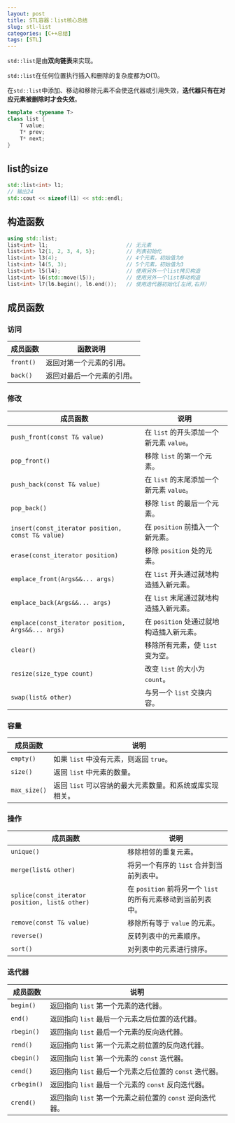 ```yaml
---
layout: post
title: STL容器：list核心总结
slug: stl-list
categories: [C++总结]
tags: [STL]
---
```


`std::list`是由**双向链表**来实现。

`std::list`在任何位置执行插入和删除的复杂度都为O(1)。

在`std::list`中添加、移动和移除元素不会使迭代器或引用失效，**迭代器只有在对应元素被删除时才会失效**。

```cpp
template <typename T>
class list {
    T value;
    T* prev;
    T* next;
}
```

## list的size

```cpp
std::list<int> l1;
// 输出24
std::cout << sizeof(l1) << std::endl;
```

## 构造函数

```cpp
using std::list;
list<int> l1;                         // 无元素
list<int> l2{1, 2, 3, 4, 5};          // 列表初始化
list<int> l3(4);                      // 4个元素，初始值为0
list<int> l4(5, 3);                   // 5个元素，初始值为3
list<int> l5(l4);                     // 使用另外一个list拷贝构造
list<int> l6(std::move(l5));          // 使用另外一个list移动构造
list<int> l7(l6.begin(), l6.end());   // 使用迭代器初始化[左闭,右开）
```

## 成员函数


### **访问**

| 成员函数  | 函数说明                   |
| --------- | -------------------------- |
| `front()` | 返回对第一个元素的引用。   |
| `back()`  | 返回对最后一个元素的引用。 |

### **修改**

| 成员函数                                           | 说明                                     |
| -------------------------------------------------- | ---------------------------------------- |
| `push_front(const T& value)`                       | 在 `list` 的开头添加一个新元素 `value`。 |
| `pop_front()`                                      | 移除 `list` 的第一个元素。               |
| `push_back(const T& value)`                        | 在 `list` 的末尾添加一个新元素 `value`。 |
| `pop_back()`                                       | 移除 `list` 的最后一个元素。             |
| `insert(const_iterator position, const T& value)`  | 在 `position` 前插入一个新元素。         |
| `erase(const_iterator position)`                   | 移除 `position` 处的元素。               |
| `emplace_front(Args&&... args)`                    | 在 `list` 开头通过就地构造插入新元素。   |
| `emplace_back(Args&&... args)`                     | 在 `list` 末尾通过就地构造插入新元素。   |
| `emplace(const_iterator position, Args&&... args)` | 在 `position` 处通过就地构造插入新元素。 |
| `clear()`                                          | 移除所有元素，使 `list` 变为空。         |
| `resize(size_type count)`                          | 改变 `list` 的大小为 `count`。           |
| `swap(list& other)`                                | 与另一个 `list` 交换内容。               |


### **容量**

| 成员函数     | 说明                                                     |
| ------------ | -------------------------------------------------------- |
| `empty()`    | 如果 `list` 中没有元素，则返回 `true`。                  |
| `size()`     | 返回 `list` 中元素的数量。                               |
| `max_size()` | 返回 `list` 可以容纳的最大元素数量。和系统或库实现相关。 |


### **操作**

| 成员函数                                           | 说明                                                         |
| -------------------------------------------------- | ------------------------------------------------------------ |
| `unique()`                                         | 移除相邻的重复元素。                                         |
| `merge(list& other)`                               | 将另一个有序的 `list` 合并到当前列表中。                     |
| `splice(const_iterator position, list& other)`     | 在 `position` 前将另一个 `list` 的所有元素移动到当前列表中。 |
| `remove(const T& value)`                           | 移除所有等于 `value` 的元素。                                |
| `reverse()`                                        | 反转列表中的元素顺序。                                       |
| `sort()`                                           | 对列表中的元素进行排序。                                     |

### **迭代器**

| 成员函数    | 说明                                                      |
| ----------- | --------------------------------------------------------- |
| `begin()`   | 返回指向 `list` 第一个元素的迭代器。                      |
| `end()`     | 返回指向 `list` 最后一个元素之后位置的迭代器。            |
| `rbegin()`  | 返回指向 `list` 最后一个元素的反向迭代器。                |
| `rend()`    | 返回指向 `list` 第一个元素之前位置的反向迭代器。          |
| `cbegin()`  | 返回指向 `list` 第一个元素的 `const` 迭代器。             |
| `cend()`    | 返回指向 `list` 最后一个元素之后位置的 `const` 迭代器。   |
| `crbegin()` | 返回指向 `list` 最后一个元素的 `const` 反向迭代器。       |
| `crend()`   | 返回指向 `list` 第一个元素之前位置的 `const` 逆向迭代器。 |